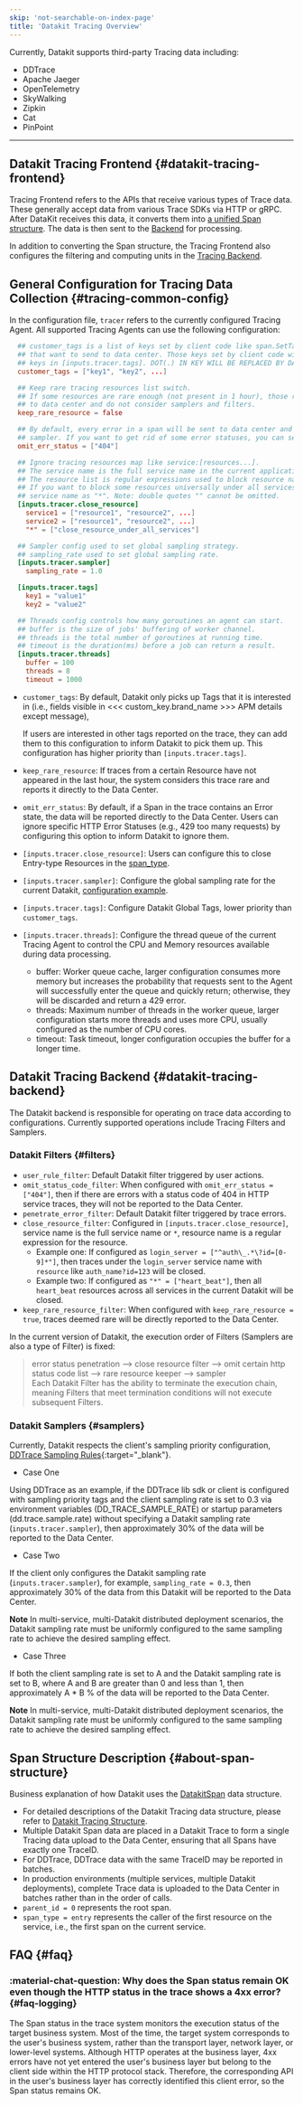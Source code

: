 ```yaml
---
skip: 'not-searchable-on-index-page'
title: 'Datakit Tracing Overview'
---
```


Currently, Datakit supports third-party Tracing data including:

- DDTrace
- Apache Jaeger
- OpenTelemetry
- SkyWalking
- Zipkin
- Cat
- PinPoint

---

## Datakit Tracing Frontend {#datakit-tracing-frontend}

Tracing Frontend refers to the APIs that receive various types of Trace data. These generally accept data from various Trace SDKs via HTTP or gRPC. After DataKit receives this data, it converts them into [a unified Span structure](datakit-tracing-struct.md). The data is then sent to the [Backend](datakit-tracing.md#datakit-tracing-backend) for processing.

In addition to converting the Span structure, the Tracing Frontend also configures the filtering and computing units in the [Tracing Backend](datakit-tracing.md#datakit-tracing-backend).

## General Configuration for Tracing Data Collection {#tracing-common-config}

In the configuration file, `tracer` refers to the currently configured Tracing Agent. All supported Tracing Agents can use the following configuration:

```toml
  ## customer_tags is a list of keys set by client code like span.SetTag(key, value)
  ## that want to send to data center. Those keys set by client code will take precedence over
  ## keys in [inputs.tracer.tags]. DOT(.) IN KEY WILL BE REPLACED BY DASH(_) WHEN SENDING.
  customer_tags = ["key1", "key2", ...]

  ## Keep rare tracing resources list switch.
  ## If some resources are rare enough (not present in 1 hour), those resources will always be sent
  ## to data center and do not consider samplers and filters.
  keep_rare_resource = false

  ## By default, every error in a span will be sent to data center and omit any filters or
  ## sampler. If you want to get rid of some error statuses, you can set the error status list here.
  omit_err_status = ["404"]

  ## Ignore tracing resources map like service:[resources...].
  ## The service name is the full service name in the current application.
  ## The resource list is regular expressions used to block resource names.
  ## If you want to block some resources universally under all services, you can set the
  ## service name as "*". Note: double quotes "" cannot be omitted.
  [inputs.tracer.close_resource]
    service1 = ["resource1", "resource2", ...]
    service2 = ["resource1", "resource2", ...]
    "*" = ["close_resource_under_all_services"]

  ## Sampler config used to set global sampling strategy.
  ## sampling_rate used to set global sampling rate.
  [inputs.tracer.sampler]
    sampling_rate = 1.0

  [inputs.tracer.tags]
    key1 = "value1"
    key2 = "value2"

  ## Threads config controls how many goroutines an agent can start.
  ## buffer is the size of jobs' buffering of worker channel.
  ## threads is the total number of goroutines at running time.
  ## timeout is the duration(ms) before a job can return a result.
  [inputs.tracer.threads]
    buffer = 100
    threads = 8
    timeout = 1000
```

- `customer_tags`: By default, Datakit only picks up Tags that it is interested in (i.e., fields visible in <<< custom_key.brand_name >>> APM details except message),

  If users are interested in other tags reported on the trace, they can add them to this configuration to inform Datakit to pick them up. This configuration has higher priority than `[inputs.tracer.tags]`.

- `keep_rare_resource`: If traces from a certain Resource have not appeared in the last hour, the system considers this trace rare and reports it directly to the Data Center.
- `omit_err_status`: By default, if a Span in the trace contains an Error state, the data will be reported directly to the Data Center. Users can ignore specific HTTP Error Statuses (e.g., 429 too many requests) by configuring this option to inform Datakit to ignore them.
- `[inputs.tracer.close_resource]`: Users can configure this to close Entry-type Resources in the [span_type](datakit-tracing-struct.md).
- `[inputs.tracer.sampler]`: Configure the global sampling rate for the current Datakit, [configuration example](datakit-tracing.md#samplers).
- `[inputs.tracer.tags]`: Configure Datakit Global Tags, lower priority than `customer_tags`.
- `[inputs.tracer.threads]`: Configure the thread queue of the current Tracing Agent to control the CPU and Memory resources available during data processing.
    - buffer: Worker queue cache, larger configuration consumes more memory but increases the probability that requests sent to the Agent will successfully enter the queue and quickly return; otherwise, they will be discarded and return a 429 error.
    - threads: Maximum number of threads in the worker queue, larger configuration starts more threads and uses more CPU, usually configured as the number of CPU cores.
    - timeout: Task timeout, longer configuration occupies the buffer for a longer time.

## Datakit Tracing Backend {#datakit-tracing-backend}

The Datakit backend is responsible for operating on trace data according to configurations. Currently supported operations include Tracing Filters and Samplers.

### Datakit Filters {#filters}

- `user_rule_filter`: Default Datakit filter triggered by user actions.
- `omit_status_code_filter`: When configured with `omit_err_status = ["404"]`, then if there are errors with a status code of 404 in HTTP service traces, they will not be reported to the Data Center.
- `penetrate_error_filter`: Default Datakit filter triggered by trace errors.
- `close_resource_filter`: Configured in `[inputs.tracer.close_resource]`, service name is the full service name or `*`, resource name is a regular expression for the resource.
    - Example one: If configured as `login_server = ["^auth\_.*\?id=[0-9]*"]`, then traces under the `login_server` service name with `resource` like `auth_name?id=123` will be closed.
    - Example two: If configured as `"*" = ["heart_beat"]`, then all `heart_beat` resources across all services in the current Datakit will be closed.
- `keep_rare_resource_filter`: When configured with `keep_rare_resource = true`, traces deemed rare will be directly reported to the Data Center.

In the current version of Datakit, the execution order of Filters (Samplers are also a type of Filter) is fixed:

> error status penetration --> close resource filter --> omit certain http status code list --> rare resource keeper --> sampler <br>
> Each Datakit Filter has the ability to terminate the execution chain, meaning Filters that meet termination conditions will not execute subsequent Filters.

### Datakit Samplers {#samplers}

Currently, Datakit respects the client's sampling priority configuration, [DDTrace Sampling Rules](https://docs.datadoghq.com/tracing/faq/trace_sampling_and_storage){:target="_blank"}.

- Case One

Using DDTrace as an example, if the DDTrace lib sdk or client is configured with sampling priority tags and the client sampling rate is set to 0.3 via environment variables (DD_TRACE_SAMPLE_RATE) or startup parameters (dd.trace.sample.rate) without specifying a Datakit sampling rate (`inputs.tracer.sampler`), then approximately 30% of the data will be reported to the Data Center.

- Case Two

If the client only configures the Datakit sampling rate (`inputs.tracer.sampler`), for example, `sampling_rate = 0.3`, then approximately 30% of the data from this Datakit will be reported to the Data Center.

**Note** In multi-service, multi-Datakit distributed deployment scenarios, the Datakit sampling rate must be uniformly configured to the same sampling rate to achieve the desired sampling effect.

- Case Three

If both the client sampling rate is set to A and the Datakit sampling rate is set to B, where A and B are greater than 0 and less than 1, then approximately A * B % of the data will be reported to the Data Center.

**Note** In multi-service, multi-Datakit distributed deployment scenarios, the Datakit sampling rate must be uniformly configured to the same sampling rate to achieve the desired sampling effect.

## Span Structure Description {#about-span-structure}

Business explanation of how Datakit uses the [DatakitSpan](datakit-tracing-struct.md) data structure.

- For detailed descriptions of the Datakit Tracing data structure, please refer to [Datakit Tracing Structure](datakit-tracing-struct.md).
- Multiple Datakit Span data are placed in a Datakit Trace to form a single Tracing data upload to the Data Center, ensuring that all Spans have exactly one TraceID.
- For DDTrace, DDTrace data with the same TraceID may be reported in batches.
- In production environments (multiple services, multiple Datakit deployments), complete Trace data is uploaded to the Data Center in batches rather than in the order of calls.
- `parent_id = 0` represents the root span.
- `span_type = entry` represents the caller of the first resource on the service, i.e., the first span on the current service.

## FAQ {#faq}

<!-- markdownlint-disable MD013 -->
### :material-chat-question: Why does the Span status remain OK even though the HTTP status in the trace shows a 4xx error? {#faq-logging}

The Span status in the trace system monitors the execution status of the target business system. Most of the time, the target system corresponds to the user's business system, rather than the transport layer, network layer, or lower-level systems. Although HTTP operates at the business layer, 4xx errors have not yet entered the user's business layer but belong to the client side within the HTTP protocol stack. Therefore, the corresponding API in the user's business layer has correctly identified this client error, so the Span status remains OK.

<!-- markdownlint-enable -->